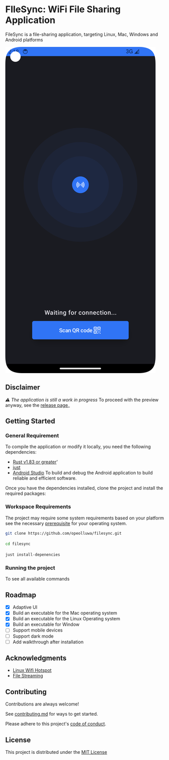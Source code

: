# FIleSync: WiFi File Sharing Application

FileSync is a file-sharing application, targeting Linux, Mac, Windows and
Android platforms 
<!-- ![screenshot](./screenshots/filesync-0.7.16.png) -->

![screenshot](./screenshots/mobile.png)

## Disclaimer

_⚠️ The application is still a work in progress_
To proceed with the preview anyway, see the
[release page](https://github.com/opeolluwa/filesync/releases)_

## Getting Started

### General Requirement

To compile the application or modify it locally, you need the following
dependencies:

- [Rust v1.83 or greater](https://www.rust-lang.org/)'
- [just](https://just.systems/)
- [Android Studio](https://developer.android.com/studio?gad_source=1&gclid=CjwKCAjwnqK1BhBvEiwAi7o0XxODlu3Mk1cb2BoP1HV7g32vB5N37BVL5ab6OJ-3UAfpfkWmBM2nlRoCBfoQAvD_BwE&gclsrc=aw.ds)
  To build and debug the Android application to build reliable and efficient
  software.

Once you have the dependencies installed, clone the project and install the
required packages:

### Workspace Requirements

The project may require some system requirements based on your platform see the
necessary [prerequisite](https://v2.tauri.app/start/prerequisites/) for your
operating system.

```sh
git clone https://github.com/opeolluwa/filesync.git

cd filesync

just install-depenencies
```

### Running the project

To see all available commands

## Roadmap

- [x] Adaptive UI 
- [x] Build an executable for the Mac operating system 
- [x] Build an executable for the Linux Operating system 
- [x] Build an executable for Window 
- [ ] Support mobile devices 
- [ ] Support dark mode
- [ ] Add walkthrough after installation

## Acknowledgments

- [Linux Wifi Hotspot](https://awesomeopensource.com/project/elangosundar/awesome-README-templateshttps://github.com/lakinduakash/linux-wifi-hotspot)
- [File Streaming](https://github.com/tokio-rs/axum/tree/main/examples/stream-to-file)

## Contributing

Contributions are always welcome!

See [contributing.md](./CONTRIBUTING.md) for ways to get started.

Please adhere to this project's [code of conduct](CODE_OF_CONDUCT.md).

## License

This project is distributed under the [MIT License](./LICENSE)
